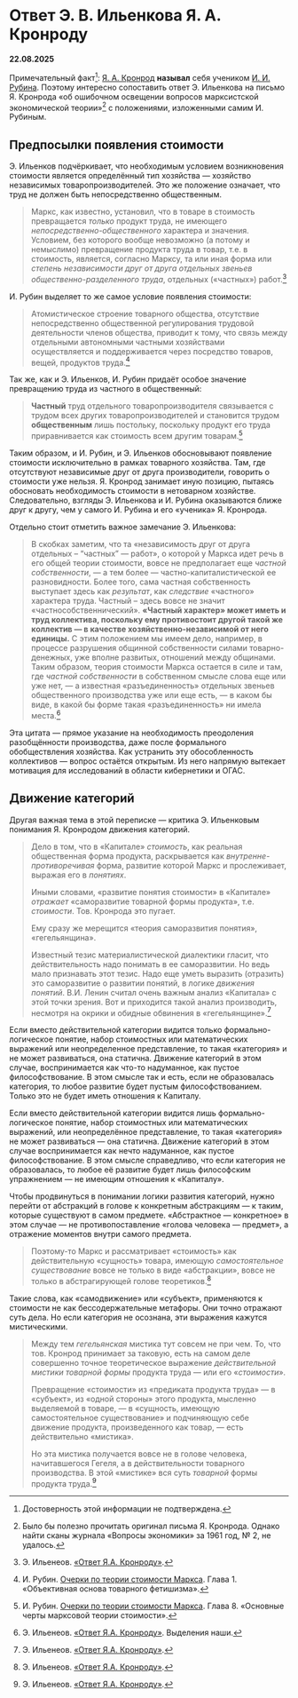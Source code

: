 # Ответ Э. В. Ильенкова Я. А. Кронроду

**22.08.2025**

Примечательный факт[^1]: [Я. А. Кронрод](https://ru.wikipedia.org/wiki/Кронрод,_Яков_Абрамович) **называл** себя учеником [И. И. Рубина](https://ru.wikipedia.org/wiki/Рубин,_Исаак_Ильич). Поэтому интересно сопоставить ответ Э. Ильенкова на письмо Я. Кронрода «об ошибочном освещении вопросов марксистской экономической теории»[^2] с положениями, изложенными самим И. Рубиным.

[^1]: Достоверность этой информации не подтверждена.

[^2]: Было бы полезно прочитать оригинал письма Я. Кронрода. Однако найти сканы журнала «Вопросы экономики» за 1961 год, № 2, не удалось.

## Предпосылки появления стоимости

Э. Ильенков подчёркивает, что необходимым условием возникновения стоимости является определённый тип хозяйства — хозяйство независимых товаропроизводителей. Это же положение означает, что труд не должен быть непосредственно общественным.

> Маркс, как известно, установил, что в товаре в стоимость превращается *только* продукт труда, не имеющего *непосредственно-общественного* характера и значения. Условием, без которого вообще невозможно (а потому и немыслимо) превращение продукта труда в товар, т.е. в стоимость, является, согласно Марксу, та или иная форма или *степень независимости друг от друга отдельных звеньев общественно-разделенного труда*, отдельных («частных») работ.[^3]

[^3]: Э. Ильенеов. [«Ответ Я.А. Кронроду»](http://caute.ru/ilyenkov/texts/daik/reskron.html).

И. Рубин выделяет то же самое условие появления стоимости:

> Атомистическое строение товарного общества, отсутствие непосредственно общественной регулирования трудовой деятельности членов общества, приводит к тому, что связь между отдельными автономными частными хозяйствами осуществляется и поддерживается через посредство товаров, вещей, продуктов труда.[^4]

[^4]: И. Рубин. [Очерки по теории стоимости Маркса](https://rubin.comtext.space/рубин-очерки-по-теории-стоимости-маркса.html). Глава 1. «Объективная основа товарного фетишизма».

Так же, как и Э. Ильенков, И. Рубин придаёт особое значение превращению труда из частного в общественный:
 
> **Частный** труд отдельного товаропроизводителя связывается с трудом всех других товаропроизводителей и становится трудом **общественным** лишь постольку, поскольку продукт его труда приравнивается как стоимость всем другим товарам.[^5]

[^5]: И. Рубин. [Очерки по теории стоимости Маркса](https://rubin.comtext.space/рубин-очерки-по-теории-стоимости-маркса.html). Глава 8. «Основные черты марксовой теории стоимости».

Таким образом, и И. Рубин, и Э. Ильенков обосновывают появление стоимости исключительно в рамках товарного хозяйства. Там, где отсутствуют независимые друг от друга производители, говорить о стоимости уже нельзя. Я. Кронрод занимает иную позицию, пытаясь обосновать необходимость стоимости в нетоварном хозяйстве. Следовательно, взгляды Э. Ильенкова и И. Рубина оказываются ближе друг к другу, чем у самого И. Рубина и его «ученика» Я. Кронрода.

Отдельно стоит отметить важное замечание Э. Ильенкова:

> В скобках заметим, что та «независимость друг от друга отдельных – “частных” — работ», о которой у Маркса идет речь в его общей теории стоимости, вовсе не предполагает еще *частной собственности*, — а тем более — частно-капиталистической ее разновидности. Более того, сама частная собственность выступает здесь как *результат*, как *следствие* «частного» характера труда. Частный – здесь вовсе не значит «частнособственнический». **«Частный характер» может иметь и труд коллектива, поскольку ему противостоит другой такой же коллектив — в качестве хозяйственно-независимой от него единицы.** С этим положением мы имеем дело, например, в процессе разрушения общинной собственности силами товарно-денежных, уже вполне развитых, отношений между общинами. Таким образом, теория стоимости Маркса остается в силе и там, где *частной собственности* в собственном смысле слова еще или уже нет, — а известная «разъединенность» отдельных звеньев общественного производства уже или еще есть, — в каком бы виде, в какой бы форме такая «разъединенность» ни имела места.[^6]

[^6]: Э. Ильенеов. [«Ответ Я.А. Кронроду»](http://caute.ru/ilyenkov/texts/daik/reskron.html). Выделения наши.

Эта цитата — прямое указание на необходимость преодоления разобщённости производства, даже после формального обобществления хозяйства. Как устранить эту обособленность коллективов — вопрос остаётся открытым. Из него напрямую вытекает мотивация для исследований в области кибернетики и ОГАС.

## Движение категорий

Другая важная тема в этой переписке — критика Э. Ильенковым понимания Я. Кронродом движения категорий.

> Дело в том, что в «Капитале» *стоимость*, как реальная общественная форма продукта, раскрывается как *внутренне-противоречивая* форма, развитие которой Маркс и прослеживает, выражая его в *понятиях*.
>
> Иными словами, «развитие понятия стоимости» в «Капитале» *отражает* «саморазвитие товарной формы продукта», т.е. *стоимости*. Тов. Кронрода это пугает.
> 
> Ему сразу же мерещится «теория саморазвития понятия», «гегельянщина».
>
> Известный тезис материалистической диалектики гласит, что действительность надо понимать в ее саморазвитии. Но ведь мало признавать этот тезис. Надо еще уметь выразить (отразить) это саморазвитие о развитии понятий, в логике *движения понятий*. В.И. Ленин считал очень важным анализ «Капитала» с этой точки зрения. Вот и приходится такой анализ производить, несмотря на окрики и обидные обвинения в «гегельянщине».[^7]

[^7]: Э. Ильенеов. [«Ответ Я.А. Кронроду»](http://caute.ru/ilyenkov/texts/daik/reskron.html).

Если вместо действительной категории видится только формально-логическое понятие, набор стоимостных или математических выражений или неопределенное представление, то такая «категория» и не может развиваться, она статична. Движение категорий в этом случае, воспринимается как что-то надуманное, как пустое философствование. В этом смысле так и есть, если не образовалась категория, то любое развитие будет пустым философствованием. Только это не будет иметь отношения к Капиталу.

Если вместо действительной категории видится лишь формально-логическое понятие, набор стоимостных или математических выражений, или неопределённое представление, то такая «категория» не может развиваться — она статична. Движение категорий в этом случае воспринимается как нечто надуманное, как пустое философствование. В этом смысле справедливо, что если категория не образовалась, то любое её развитие будет лишь философским упражнением — не имеющим отношения к «Капиталу».

Чтобы продвинуться в понимании логики развития категорий, нужно перейти от абстракций в голове к конкретным абстракциям — к таким, которые существуют в самом предмете. «Абстрактное — конкретное» в этом случае — не противопоставление «голова человека — предмет», а отражение моментов внутри самого предмета.

> Поэтому-то Маркс и рассматривает «стоимость» как действительную «сущность» товара, имеющую *самостоятельное существование* вовсе не только в виде «абстракции», вовсе не только в абстрагирующей голове теоретиков.[^8]

[^8]: Э. Ильенеов. [«Ответ Я.А. Кронроду»](http://caute.ru/ilyenkov/texts/daik/reskron.html).

Такие слова, как «самодвижение» или «субъект», применяются к стоимости не как бессодержательные метафоры. Они точно отражают суть дела. Но если категория не осознана, эти выражения кажутся мистическими.

> Между тем *гегельянская* мистика тут совсем не при чем. То, что тов. Кронрод принимает за таковую, есть на самом деле совершенно точное теоретическое выражение *действительной мистики товарной формы* продукта труда — или его «*стоимости*».
>
> Превращение «стоимости» из «предиката продукта труда» — в «субъект», из «одной стороны» этого продукта, мысленно выделяемой в товаре, — в «сущность, имеющую самостоятельное существование» и подчиняющую себе движение продукта, произведенного как товар, — есть действительно «мистика».
>
> Но эта мистика получается вовсе не в голове человека, начитавшегося Гегеля, а в действительности товарного производства. В этой «мистике» вся суть *товарной* формы продукта труда.[^9]

[^9]: Э. Ильенеов. [«Ответ Я.А. Кронроду»](http://caute.ru/ilyenkov/texts/daik/reskron.html).
